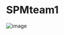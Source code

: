 # SPMteam1

![image](https://user-images.githubusercontent.com/89073166/191181345-80759af3-8ed6-4b94-93fe-5ee17129be10.png)

